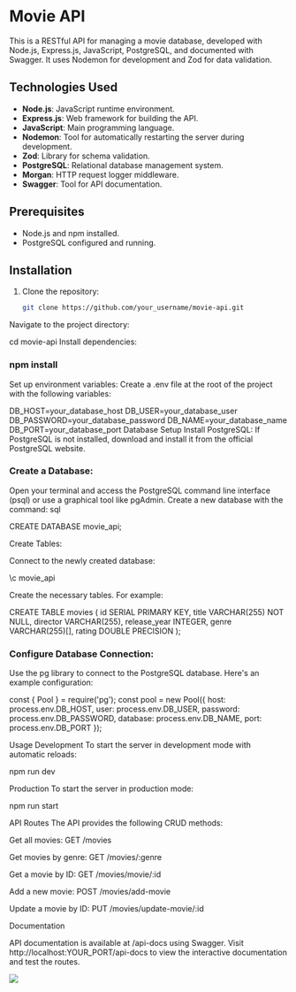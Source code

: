 # Movie API

This is a RESTful API for managing a movie database, developed with Node.js, Express.js, JavaScript, PostgreSQL, and documented with Swagger. It uses Nodemon for development and Zod for data validation.

## Technologies Used

- **Node.js**: JavaScript runtime environment.
- **Express.js**: Web framework for building the API.
- **JavaScript**: Main programming language.
- **Nodemon**: Tool for automatically restarting the server during development.
- **Zod**: Library for schema validation.
- **PostgreSQL**: Relational database management system.
- **Morgan**: HTTP request logger middleware.
- **Swagger**: Tool for API documentation.

## Prerequisites

- Node.js and npm installed.
- PostgreSQL configured and running.

## Installation

1. Clone the repository:
   ```bash
   git clone https://github.com/your_username/movie-api.git
Navigate to the project directory:

cd movie-api
Install dependencies:

### npm install
Set up environment variables:
Create a .env file at the root of the project with the following variables:

DB_HOST=your_database_host
DB_USER=your_database_user
DB_PASSWORD=your_database_password
DB_NAME=your_database_name
DB_PORT=your_database_port
Database Setup
Install PostgreSQL: If PostgreSQL is not installed, download and install it from the official PostgreSQL website.

### Create a Database:

Open your terminal and access the PostgreSQL command line interface (psql) or use a graphical tool like pgAdmin.
Create a new database with the command:
sql

CREATE DATABASE movie_api;

Create Tables:

Connect to the newly created database:

\c movie_api

Create the necessary tables. For example:

CREATE TABLE movies (
  id SERIAL PRIMARY KEY,
  title VARCHAR(255) NOT NULL,
  director VARCHAR(255),
  release_year INTEGER,
  genre VARCHAR(255)[],
  rating DOUBLE PRECISION
);

### Configure Database Connection:

Use the pg library to connect to the PostgreSQL database. Here's an example configuration:

const { Pool } = require('pg');
const pool = new Pool({
  host: process.env.DB_HOST,
  user: process.env.DB_USER,
  password: process.env.DB_PASSWORD,
  database: process.env.DB_NAME,
  port: process.env.DB_PORT
});

Usage
Development
To start the server in development mode with automatic reloads:

npm run dev

Production
To start the server in production mode:


npm run start

API Routes
The API provides the following CRUD methods:

Get all movies: GET /movies

Get movies by genre: GET /movies/:genre

Get a movie by ID: GET /movies/movie/:id

Add a new movie: POST /movies/add-movie

Update a movie by ID: PUT /movies/update-movie/:id

Documentation

API documentation is available at /api-docs using Swagger. Visit http://localhost:YOUR_PORT/api-docs to view the interactive documentation and test the routes.

<img src="openSwagger.png">